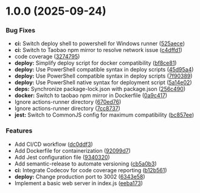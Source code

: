 # 1.0.0 (2025-09-24)


### Bug Fixes

* **ci:** Switch deploy shell to powershell for Windows runner ([525aece](https://github.com/zzhan353/my-cicd-project-2/commit/525aecebeae7a7ee66048d08b99f3d32b1f9d74e))
* **ci:** Switch to Taobao npm mirror to resolve network issue ([c4dffd1](https://github.com/zzhan353/my-cicd-project-2/commit/c4dffd16f8c02d4ba0ea6cedd0ab2ecea174a8ab))
* code coverage ([3274795](https://github.com/zzhan353/my-cicd-project-2/commit/3274795c249dcf708e8e0146af13a449b2bc228b))
* **deploy:** Simplify deploy script for docker compatibility ([bf8ce81](https://github.com/zzhan353/my-cicd-project-2/commit/bf8ce813359f2bec0668f4ef7e5887390fe80b40))
* **deploy:** Use PowerShell compatible syntax in deploy scripts ([45d95a4](https://github.com/zzhan353/my-cicd-project-2/commit/45d95a43a56cde5587d5f44a82420531f28806a0))
* **deploy:** Use PowerShell compatible syntax in deploy scripts ([7f90389](https://github.com/zzhan353/my-cicd-project-2/commit/7f9038998967d5793856c2ff7176832f3047fe93))
* **deploy:** Use PowerShell native syntax for deployment script ([5a14e02](https://github.com/zzhan353/my-cicd-project-2/commit/5a14e021b28e19c402b211b07b7be1143ed39ca7))
* **deps:** Synchronize package-lock.json with package.json ([256c490](https://github.com/zzhan353/my-cicd-project-2/commit/256c490139a2e9f65a53a521797a95357f23985f))
* **docker:** Switch to taobao npm mirror in Dockerfile ([0a9c417](https://github.com/zzhan353/my-cicd-project-2/commit/0a9c417819a405b002fd89ff71b4b4e1181a1b95))
* Ignore actions-runner directory ([670ed76](https://github.com/zzhan353/my-cicd-project-2/commit/670ed769fbd7a60f5a93bb41a5b40e05c57c280f))
* Ignore actions-runner directory ([7cc8737](https://github.com/zzhan353/my-cicd-project-2/commit/7cc8737064e7a038306b66c23241d1befc088dea))
* **jest:** Switch to CommonJS config for maximum compatibility ([bc857ee](https://github.com/zzhan353/my-cicd-project-2/commit/bc857ee7c62b4f39931169d3a11b8afa8f097ffd))


### Features

* Add CI/CD workflow ([dc0ddf3](https://github.com/zzhan353/my-cicd-project-2/commit/dc0ddf3b28d467610d151690899203d40bf3144e))
* Add Dockerfile for containerization ([92099d7](https://github.com/zzhan353/my-cicd-project-2/commit/92099d72e5391e1a8cbaf8eb217134b07c2f1498))
* Add Jest configuration file ([9340320](https://github.com/zzhan353/my-cicd-project-2/commit/934032005e894327f2c5db4ca76582a76725116b))
* Add semantic-release to automate versioning ([cb5a0b3](https://github.com/zzhan353/my-cicd-project-2/commit/cb5a0b3a412b112b8227fa18bd5ae5c74067f36f))
* **ci:** Integrate Codecov for code coverage reporting ([b12b561](https://github.com/zzhan353/my-cicd-project-2/commit/b12b561366bf6160ad075da1bb98579b95150345))
* **deploy:** Change production port to 3002 ([6343e58](https://github.com/zzhan353/my-cicd-project-2/commit/6343e58b23e29cfe72a3d8c350ec756c78d64573))
* Implement a basic web server in index.js ([eeba173](https://github.com/zzhan353/my-cicd-project-2/commit/eeba17397c0b264f45b85f7420f5ce2dd4119d2e))
